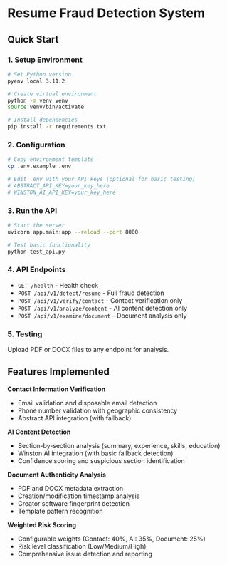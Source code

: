 # Resume Fraud Detection System

## Quick Start

### 1. Setup Environment
```bash
# Set Python version
pyenv local 3.11.2

# Create virtual environment
python -m venv venv
source venv/bin/activate

# Install dependencies
pip install -r requirements.txt
```

### 2. Configuration
```bash
# Copy environment template
cp .env.example .env

# Edit .env with your API keys (optional for basic testing)
# ABSTRACT_API_KEY=your_key_here
# WINSTON_AI_API_KEY=your_key_here
```

### 3. Run the API
```bash
# Start the server
uvicorn app.main:app --reload --port 8000

# Test basic functionality
python test_api.py
```

### 4. API Endpoints

- `GET /health` - Health check
- `POST /api/v1/detect/resume` - Full fraud detection
- `POST /api/v1/verify/contact` - Contact verification only
- `POST /api/v1/analyze/content` - AI content detection only
- `POST /api/v1/examine/document` - Document analysis only

### 5. Testing
Upload PDF or DOCX files to any endpoint for analysis.

## Features Implemented

**Contact Information Verification**
- Email validation and disposable email detection
- Phone number validation with geographic consistency
- Abstract API integration (with fallback)

**AI Content Detection**
- Section-by-section analysis (summary, experience, skills, education)
- Winston AI integration (with basic fallback detection)
- Confidence scoring and suspicious section identification

**Document Authenticity Analysis**
- PDF and DOCX metadata extraction
- Creation/modification timestamp analysis
- Creator software fingerprint detection
- Template pattern recognition

**Weighted Risk Scoring**
- Configurable weights (Contact: 40%, AI: 35%, Document: 25%)
- Risk level classification (Low/Medium/High)
- Comprehensive issue detection and reporting